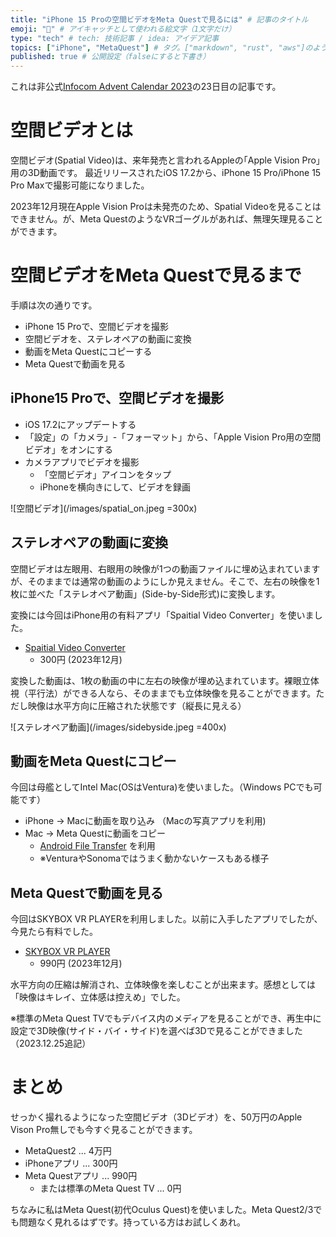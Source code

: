 ```yaml
---
title: "iPhone 15 Proの空間ビデオをMeta Questで見るには" # 記事のタイトル
emoji: "🥽" # アイキャッチとして使われる絵文字（1文字だけ）
type: "tech" # tech: 技術記事 / idea: アイデア記事
topics: ["iPhone", "MetaQuest"] # タグ。["markdown", "rust", "aws"]のように指定する
published: true # 公開設定（falseにすると下書き）
---
```


これは非公式[Infocom Advent Calendar 2023](https://qiita.com/advent-calendar/2023/infocom)の23日目の記事です。

# 空間ビデオとは

空間ビデオ(Spatial Video)は、来年発売と言われるAppleの｢Apple Vision Pro｣用の3D動画です。
最近リリースされたiOS 17.2から、iPhone 15 Pro/iPhone 15 Pro Maxで撮影可能になりました。

2023年12月現在Apple Vision Proは未発売のため、Spatial Videoを見ることはできません。が、Meta QuestのようなVRゴーグルがあれば、無理矢理見ることができます。

# 空間ビデオをMeta Questで見るまで

手順は次の通りです。

- iPhone 15 Proで、空間ビデオを撮影
- 空間ビデオを、ステレオペアの動画に変換
- 動画をMeta Questにコピーする
- Meta Questで動画を見る

## iPhone15 Proで、空間ビデオを撮影

- iOS 17.2にアップデートする
- 「設定」の「カメラ」-「フォーマット」から、「Apple Vision Pro用の空間ビデオ」をオンにする
- カメラアプリでビデオを撮影
  - 「空間ビデオ」アイコンをタップ
  - iPhoneを横向きにして、ビデオを録画

![空間ビデオ](/images/spatial_on.jpeg =300x)

## ステレオペアの動画に変換

空間ビデオは左眼用、右眼用の映像が1つの動画ファイルに埋め込まれていますが、そのままでは通常の動画のようにしか見えません。そこで、左右の映像を1枚に並べた「ステレオペア動画」(Side-by-Side形式)に変換します。

変換には今回はiPhone用の有料アプリ「Spaitial Video Converter」を使いました。

- [Spaitial Video Converter](https://apps.apple.com/jp/app/spatial-video-converter/id6471887553)
  - 300円 (2023年12月)

変換した動画は、1枚の動画の中に左右の映像が埋め込まれています。裸眼立体視（平行法）ができる人なら、そのままでも立体映像を見ることができます。ただし映像は水平方向に圧縮された状態です（縦長に見える）

![ステレオペア動画](/images/sidebyside.jpeg =400x)

## 動画をMeta Questにコピー

今回は母艦としてIntel Mac(OSはVentura)を使いました。（Windows PCでも可能です）

- iPhone → Macに動画を取り込み （Macの写真アプリを利用)
- Mac → Meta Questに動画をコピー
  - [Android File Transfer](https://www.android.com/filetransfer/) を利用
  - ※VenturaやSonomaではうまく動かないケースもある様子

## Meta Questで動画を見る

今回はSKYBOX VR PLAYERを利用しました。以前に入手したアプリでしたが、今見たら有料でした。

- [SKYBOX VR PLAYER](https://www.meta.com/ja-jp/experiences/2063931653705427/)
  - 990円 (2023年12月)

水平方向の圧縮は解消され、立体映像を楽しむことが出来ます。感想としては「映像はキレイ、立体感は控えめ」でした。

※標準のMeta Quest TVでもデバイス内のメディアを見ることができ、再生中に設定で3D映像(サイド・バイ・サイド)を選べば3Dで見ることができました（2023.12.25追記）

# まとめ

せっかく撮れるようになった空間ビデオ（3Dビデオ）を、50万円のApple Vison Pro無しでも今すぐ見ることができます。

- MetaQuest2 ... 4万円
- iPhoneアプリ ... 300円
- Meta Questアプリ ... 990円
  - または標準のMeta Quest TV ... 0円

ちなみに私はMeta Quest(初代Oculus Quest)を使いました。Meta Quest2/3でも問題なく見れるはずです。持っている方はお試しくあれ。


